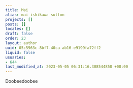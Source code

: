 ```yaml
---
title: Mai
alias: mai ishikawa sutton
projects: []
posts: []
locales: []
draft: false
order: 23
layout: author
uuid: 05c5963c-8bf7-40ca-ab16-e9199fa72ff2
liquid: false
usuaries:
- 644
last_modified_at: 2023-05-05 06:31:16.308544858 +00:00
---
```


<p style="text-align:start">Doobeedoobee</p>